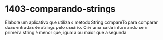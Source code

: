 # 1403-comparando-strings
Elabore um aplicativo que utiliza o método String compareTo para comparar duas entradas de strings pelo
usuário. Crie uma saída informando se a primeira string é menor que, igual a ou maior que a segunda.
